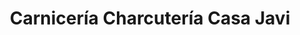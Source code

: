 ---
title: "Carnicería Charcutería Casa Javi"
url: /torrent/carniceria-charcuteria-casa-javi/
shop: carnicero
---